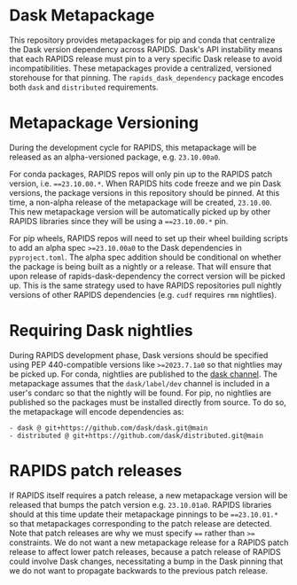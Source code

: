 # Dask Metapackage

This repository provides metapackages for pip and conda that centralize the Dask version dependency across RAPIDS.
Dask's API instability means that each RAPIDS release must pin to a very specific Dask release to avoid incompatibilities.
These metapackages provide a centralized, versioned storehouse for that pinning.
The `rapids_dask_dependency` package encodes both `dask` and `distributed` requirements.

# Metapackage Versioning

During the development cycle for RAPIDS, this metapackage will be released as an alpha-versioned package, e.g. `23.10.00a0`.

For conda packages, RAPIDS repos will only pin up to the RAPIDS patch version, i.e. `==23.10.00.*`.
When RAPIDS hits code freeze and we pin Dask versions, the package versions in this repository should be pinned.
At this time, a non-alpha release of the metapackage will be created, `23.10.00`.
This new metapackage version will be automatically picked up by other RAPIDS libraries since they will be using a `==23.10.00.*` pin.

For pip wheels, RAPIDS repos will need to set up their wheel building scripts to add an alpha spec `>=23.10.00a0` to the Dask dependencies in `pyproject.toml`.
The alpha spec addition should be conditional on whether the package is being built as a nightly or a release.
That will ensure that upon release of rapids-dask-dependency the correct version will be picked up.
This is the same strategy used to have RAPIDS repositories pull nightly versions of other RAPIDS dependencies (e.g. `cudf` requires `rmm` nightlies).

# Requiring Dask nightlies

During RAPIDS development phase, Dask versions should be specified using PEP 440-compatible versions like `>=2023.7.1a0` so that nightlies may be picked up.
For conda, nightlies are published to the [dask channel](https://anaconda.org/dask/).
The metapackage assumes that the `dask/label/dev` channel is included in a user's condarc so that the nightly will be found.
For pip, no nightlies are published so the packages must be installed directly from source.
To do so, the metapackage will encode dependencies as:
```
- dask @ git+https://github.com/dask/dask.git@main
- distributed @ git+https://github.com/dask/distributed.git@main
```

# RAPIDS patch releases

If RAPIDS itself requires a patch release, a new metapackage version will be released that bumps the patch version e.g. `23.10.01a0`.
RAPIDS libraries should at this time update their metapackage pinnings to be `==23.10.01.*` so that metapackages corresponding to the patch release are detected.
Note that patch releases are why we must specify `==` rather than `>=` constraints.
We do not want a new metapackage release for a RAPIDS patch release to affect lower patch releases, because a patch release of RAPIDS could involve Dask changes, necessitating a bump in the Dask pinning that we do not want to propagate backwards to the previous patch release.
